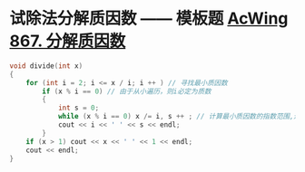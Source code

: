 # 试除法分解质因数 —— 模板题 [AcWing 867. 分解质因数](https://www.acwing.com/problem/content/869/)

```C++
void divide(int x)
{
    for (int i = 2; i <= x / i; i ++ ) // 寻找最小质因数
        if (x % i == 0) // 由于从小遍历，则i必定为质数
        {
            int s = 0;
            while (x % i == 0) x /= i, s ++ ; // 计算最小质因数的指数范围,进行质因数分解  
            cout << i << ' ' << s << endl;
        }
    if (x > 1) cout << x << ' ' << 1 << endl; 
    cout << endl;
}

```
